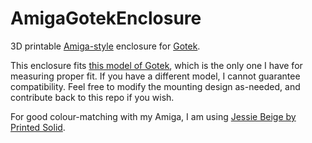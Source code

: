 # AmigaGotekEnclosure
3D printable [Amiga-style](https://www.computerhistory.org/collections/catalog/X1611.99E) enclosure for [Gotek](https://www.ami64.com/product-page/advanced-gotek-usb-flash-drive-for-amiga).

This enclosure fits [this model of Gotek](https://www.ami64.com/product-page/advanced-gotek-usb-flash-drive-for-amiga), which is the only one I have for measuring proper fit.  If you have a different model, I cannot guarantee compatibility.  Feel free to modify the mounting design as-needed, and contribute back to this repo if you wish.

For good colour-matching with my Amiga, I am using [Jessie Beige by Printed Solid](https://www.printedsolid.com/collections/jessie/products/jessie-pla-1-75mm-x-1kg-beige-500).
